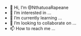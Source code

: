 - 👋 Hi, I’m @NthatuoaRapeane
- 👀 I’m interested in ...
- 🌱 I’m currently learning ...
- 💞️ I’m looking to collaborate on ...
- 📫 How to reach me ...

<!---
NthatuoaRapeane/NthatuoaRapeane is a ✨ special ✨ repository because its `README.md` (this file) appears on your GitHub profile.
You can click the Preview link to take a look at your changes.
--->
